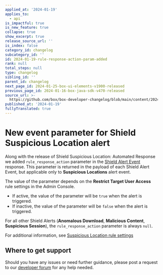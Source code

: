 ```yaml
---
applied_at: '2024-01-19'
applies_to:
  - api
is_impactful: true
is_new_feature: true
collapse: true
show_excerpt: true
release_source_url: ''
is_index: false
category_id: changelog
subcategory_id: ''
id: 2024-01-19-rule-response-action-param-added
rank: null
total_steps: null
type: changelog
sibling_id: ''
parent_id: changelog
next_page_id: 2024-01-25-box-ui-elements-v1900-released
previous_page_id: 2024-01-16-box-java-sdk-v470-released
source_url: >-
  https://github.com/box/box-developer-changelog/blob/main/content/2024/01-19-rule-response-action-param-added.md
published_at: '2024-01-19'
fullyTranslated: true
---
```

# New event parameter for Shield Suspicious Location alert

Along with the release of Shield Suspicious Location: Automated Response we added `rule_response_action` parameter in the [Shield Alert Event][1] response.
This parameter is returned in the payload of each Shield Alert Event, but applicable only to **Suspicious Locations** alert event.

<!-- more -->

The value of the parameter depends on the **Restrict Target User Access** rule settings in the Admin Console.

* If active, the value of the parameter will be `true` when the alert is triggered.
* If inactive, the value of the parameter will be `false` when the alert is triggered.

For all other Shield Alerts (**Anomalous Download**, **Malicious Content**, **Suspicious Session**), the `rule_response_action` parameter is always `null`.

For additional information, see [Suspicious Location rule settings][2]

## Where to get support

Should you have any issues or need further guidance, please post a request to
our [developer forum][3] for any help needed.

[1]: g://events/event-triggers/shield-alert-events/#suspicious-locations-alert

[2]: https://support.box.com/hc/en-us/articles/9090542213395-Shield-Threat-Detection-Rule-Settings#h_01GE85EWQ1TS5APY7RGN801QSC

[3]: https://forum.box.com/
